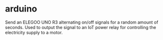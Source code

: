 # arduino

Send an ELEGOO UNO R3 alternating on/off signals for a random amount of seconds. Used to output the signal to an IoT power relay for controlling the electricity supply to a motor.
